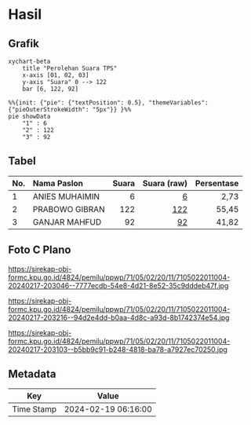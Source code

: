 # Hasil

## Grafik

```mermaid
xychart-beta
    title "Perolehan Suara TPS"
    x-axis [01, 02, 03]
    y-axis "Suara" 0 --> 122
    bar [6, 122, 92]
```

```mermaid
%%{init: {"pie": {"textPosition": 0.5}, "themeVariables": {"pieOuterStrokeWidth": "5px"}} }%%
pie showData
    "1" : 6
    "2" : 122
    "3" : 92
```

## Tabel

| No. | Nama Paslon    | Suara | Suara (raw) | Persentase |
|:--- |:-------------- | -----:| -----------:| ----------:|
| 1   | ANIES MUHAIMIN | 6     | [6][p-1]    | 2,73       |
| 2   | PRABOWO GIBRAN | 122   | [122][p-2]  | 55,45      |
| 3   | GANJAR MAHFUD  | 92    | [92][p-3]   | 41,82      |


[p-1]: https://github.com/gigit-pemilu/pemilu-2024-71-sulawesi-utara/blob/main/pilpres/hitung-suara/sub/71-sulawesi-utara/sub/05-minahasa-selatan/sub/02-tompaso-baru/sub/2011-tompaso-baru-i/sub/004-tps/sub/paslon-1.txt
[p-2]: https://github.com/gigit-pemilu/pemilu-2024-71-sulawesi-utara/blob/main/pilpres/hitung-suara/sub/71-sulawesi-utara/sub/05-minahasa-selatan/sub/02-tompaso-baru/sub/2011-tompaso-baru-i/sub/004-tps/sub/paslon-2.txt
[p-3]: https://github.com/gigit-pemilu/pemilu-2024-71-sulawesi-utara/blob/main/pilpres/hitung-suara/sub/71-sulawesi-utara/sub/05-minahasa-selatan/sub/02-tompaso-baru/sub/2011-tompaso-baru-i/sub/004-tps/sub/paslon-3.txt

## Foto C Plano

https://sirekap-obj-formc.kpu.go.id/4824/pemilu/ppwp/71/05/02/20/11/7105022011004-20240217-203046--7777ecdb-54e8-4d21-8e52-35c9dddeb47f.jpg

https://sirekap-obj-formc.kpu.go.id/4824/pemilu/ppwp/71/05/02/20/11/7105022011004-20240217-203216--94d2e4dd-b0aa-4d8c-a93d-8b1742374e54.jpg

https://sirekap-obj-formc.kpu.go.id/4824/pemilu/ppwp/71/05/02/20/11/7105022011004-20240217-203103--b5bb9c91-b248-4818-ba78-a7927ec70250.jpg


## Metadata

| Key        | Value               |
| ---------- | ------------------- |
| Time Stamp | 2024-02-19 06:16:00 |




